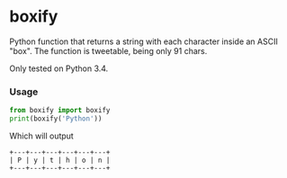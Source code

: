 # boxify
Python function that returns a string with each character inside an ASCII "box".  The function is tweetable, being only 91 chars.

Only tested on Python 3.4.

### Usage
```python
from boxify import boxify
print(boxify('Python'))
```
Which will output
```
+---+---+---+---+---+---+
| P | y | t | h | o | n |
+---+---+---+---+---+---+
```
